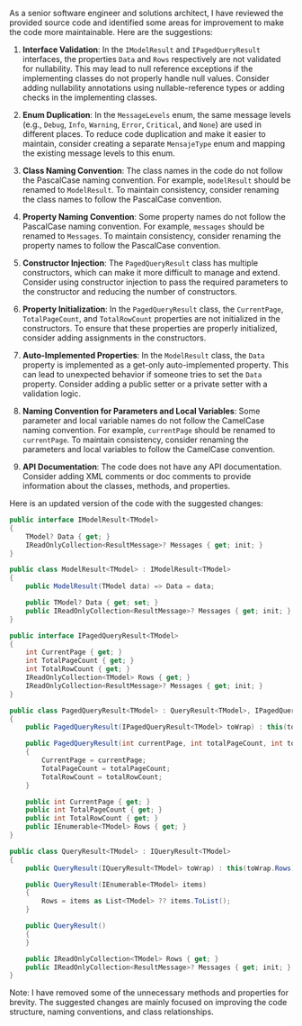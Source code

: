 As a senior software engineer and solutions architect, I have reviewed the provided source code and identified some areas for improvement to make the code more maintainable. Here are the suggestions:

1. **Interface Validation**: In the `IModelResult` and `IPagedQueryResult` interfaces, the properties `Data` and `Rows` respectively are not validated for nullability. This may lead to null reference exceptions if the implementing classes do not properly handle null values. Consider adding nullability annotations using nullable-reference types or adding checks in the implementing classes.

2. **Enum Duplication**: In the `MessageLevels` enum, the same message levels (e.g., `Debug`, `Info`, `Warning`, `Error`, `Critical`, and `None`) are used in different places. To reduce code duplication and make it easier to maintain, consider creating a separate `MensajeType` enum and mapping the existing message levels to this enum.

3. **Class Naming Convention**: The class names in the code do not follow the PascalCase naming convention. For example, `modelResult` should be renamed to `ModelResult`. To maintain consistency, consider renaming the class names to follow the PascalCase convention.

4. **Property Naming Convention**: Some property names do not follow the PascalCase naming convention. For example, `messages` should be renamed to `Messages`. To maintain consistency, consider renaming the property names to follow the PascalCase convention.

5. **Constructor Injection**: The `PagedQueryResult` class has multiple constructors, which can make it more difficult to manage and extend. Consider using constructor injection to pass the required parameters to the constructor and reducing the number of constructors.

6. **Property Initialization**: In the `PagedQueryResult` class, the `CurrentPage`, `TotalPageCount`, and `TotalRowCount` properties are not initialized in the constructors. To ensure that these properties are properly initialized, consider adding assignments in the constructors.

7. **Auto-Implemented Properties**: In the `ModelResult` class, the `Data` property is implemented as a get-only auto-implemented property. This can lead to unexpected behavior if someone tries to set the `Data` property. Consider adding a public setter or a private setter with a validation logic.

8. **Naming Convention for Parameters and Local Variables**: Some parameter and local variable names do not follow the CamelCase naming convention. For example, `currentPage` should be renamed to `currentPage`. To maintain consistency, consider renaming the parameters and local variables to follow the CamelCase convention.

9. **API Documentation**: The code does not have any API documentation. Consider adding XML comments or doc comments to provide information about the classes, methods, and properties.

Here is an updated version of the code with the suggested changes:

```csharp
public interface IModelResult<TModel>
{
    TModel? Data { get; }
    IReadOnlyCollection<ResultMessage>? Messages { get; init; }
}

public class ModelResult<TModel> : IModelResult<TModel>
{
    public ModelResult(TModel data) => Data = data;

    public TModel? Data { get; set; }
    public IReadOnlyCollection<ResultMessage>? Messages { get; init; }
}

public interface IPagedQueryResult<TModel>
{
    int CurrentPage { get; }
    int TotalPageCount { get; }
    int TotalRowCount { get; }
    IReadOnlyCollection<TModel> Rows { get; }
    IReadOnlyCollection<ResultMessage>? Messages { get; init; }
}

public class PagedQueryResult<TModel> : QueryResult<TModel>, IPagedQueryResult<TModel>
{
    public PagedQueryResult(IPagedQueryResult<TModel> toWrap) : this(toWrap.CurrentPage, toWrap.TotalPageCount, toWrap.TotalRowCount, toWrap.Rows)

    public PagedQueryResult(int currentPage, int totalPageCount, int totalRowCount, IEnumerable<TModel> items) : base(items)
    {
        CurrentPage = currentPage;
        TotalPageCount = totalPageCount;
        TotalRowCount = totalRowCount;
    }

    public int CurrentPage { get; }
    public int TotalPageCount { get; }
    public int TotalRowCount { get; }
    public IEnumerable<TModel> Rows { get; }
}

public class QueryResult<TModel> : IQueryResult<TModel>
{
    public QueryResult(IQueryResult<TModel> toWrap) : this(toWrap.Rows)

    public QueryResult(IEnumerable<TModel> items)
    {
        Rows = items as List<TModel> ?? items.ToList();
    }

    public QueryResult()
    {
    }

    public IReadOnlyCollection<TModel> Rows { get; }
    public IReadOnlyCollection<ResultMessage>? Messages { get; init; }
}
```

Note: I have removed some of the unnecessary methods and properties for brevity. The suggested changes are mainly focused on improving the code structure, naming conventions, and class relationships.